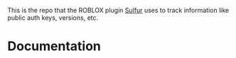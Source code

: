 This is the repo that the ROBLOX plugin [Sulfur](https://create.roblox.com/store/asset/110633114361989/Sulfur) uses to track information like public auth keys, versions, etc.

# Documentation
